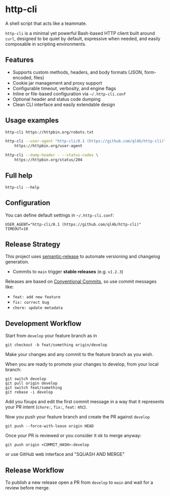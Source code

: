
# http-cli

A shell script that acts like a teammate.

`http-cli` is a minimal yet powerful Bash-based HTTP client built around `curl`, designed to be quiet by default, expressive when needed, and easily composable in scripting environments.

## Features

- Supports custom methods, headers, and body formats (JSON, form-encoded, files)
- Cookie jar management and proxy support
- Configurable timeout, verbosity, and engine flags
- Inline or file-based configuration via `~/.http-cli.conf`
- Optional header and status code dumping
- Clean CLI interface and easily extendable design

## Usage examples

```bash
http-cli https://httpbin.org/robots.txt
```

```bash
http-cli --user-agent "http-cli/0.1 (https://github.com/ql4b/http-cli)" \
    https://httpbin.org/user-agent
```

```bash
http-cli --dump-header - --status-codes \
    https://httpbin.org/status/204
```

## Full help

```
http-cli --help
```

## Configuration

You can define default settings in `~/.http-cli.conf`:

```
USER_AGENT="http-cli/0.1 (https://github.com/ql4b/http-cli)"
TIMEOUT=10
```

## Release Strategy

This project uses [semantic-release](https://semantic-release.gitbook.io/) to automate versioning and changelog generation.

- Commits to `main` trigger **stable releases** (e.g. `v1.2.3`)

Releases are based on [Conventional Commits](https://www.conventionalcommits.org/), so use commit messages like:
- `feat: add new feature`
- `fix: correct bug`
- `chore: update metadata`

## Development Workflow

Start from `develop` your feature branch as in 

```
git checkout -b feat/something origin/develop
```

Make your changes and any commit to the feature branch as you wish.

When you are ready to promote your changes to develop, from your local branch:

```
git switch develop
git pull origin develop
git switch feat/something
git rebase -i develop
```

Add you fixups and edit the first commit message in a way that it represents your PR intent (`chore:`, `fix:`, `feat:` etc). 

Now you push your feature branch and create the PR against `develop`

```
git push --force-with-lease origin HEAD
```

Once your PR is reviewed or you consider it ok to merge anyway: 

```
git push origin <COMMIT_HASH>:develop
```
or use GitHub web interface and  "SQUASH AND MERGE"

## Release Workflow

To publish a new release open a PR from `develop` to `main` and wait for a review before merge. 



